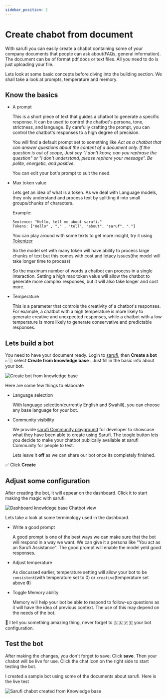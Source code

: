 ```yaml
---
sidebar_position: 2
---
```


# Create chabot from document

With sarufi you can easily create a chabot containing some of your company documents that people can ask about(FAQs, general information). The document can be of format pdf,docs or text files. All you need to do is just uploading your file.

Lets look at some basic concepts before diving into the building section. We shall take a look at prompts, temperature and memory.

## Know the basics

- A prompt

  This is a short piece of text that guides a chatbot to generate a specific response. It can be used to control the chatbot's persona, tone, strictness, and language. By carefully crafting the prompt, you can control the chatbot's responses to a high degree of precision.

  You will find a default prompt set to something like *Act as a chatbot that can answer questions about the content of a document only. If the question is out of scope, Just say "I don't know, can you rephrase the question" or "I don't understand, please rephare your message". Be polite, energetic, and positive.*

  You can edit your bot's prompt to suit the need.

- Max token  value

    Lets get an idea of what is a token. As we deal with Language models, they only understand and process text by splitting it into small groups/chunks of characters.

    Example:

    ```text
    Sentence: "Hello, tell me about sarufi."
    Tokens: ["Hello" , "," , "tell", "about", "saruf", "."]
    ```

    You can play around with some texts to get more insight, try it using [Tokenizer](https://platform.openai.com/tokenizer)

    So the model set with many token will have ability to process large chunks of text but this comes with cost and letacy issues(the model will take longer time to process)

    So the maximum number of words a chatbot can process in a single interaction. Setting a high max token value will allow the chatbot to generate more complex responses, but it will also take longer and cost more.

- Temperature

    This is a parameter that controls the creativity of a chatbot's responses. For example, a chatbot with a high temperature is more likely to generate creative and unexpected responses, while a chatbot with a low temperature is more likely to generate conservative and predictable responses.

## Lets build a bot

You need to have your document ready. Login to [sarufi](https://www.sarufi.io/), then **Create a bot** 👉🏼 select **Create from knowledge base** .  Just fill in the basic info about your bot.

![Create bot from knowledge base](/img/create-a-bot-from-knowledge-base.png)

Here are some few things to elaborate

- Language selection

    With language selection(currently English and Swahili), you can choose any base language for your bot.

- Community visibility

    We provide [sarufi Community playground](https://playground.sarufi.io/community) for developer to showcase what they have been able to create using Sarufi. The toogle button lets you decide to make your chatbot publically available at sarufi Community for people to test.

    Lets leave it **off** as we can share our bot once its completely finished.

✅ Click **Create**

## Adjust some configuration

After creating the bot, it will appear on the dashboard. Click it to start making the magic with sarufi.

![Dashboard knowldege base Chatbot view](/img/dashboard-knowledge-base-bot-view.png)

Lets take a look at some terminology used in the dashboard.

- Write a good prompt

    A good prompt is one of the best ways we can make sure that the bot will respond in a way we want. We can give it a persona like "You act as an Sarufi Assistance". The good prompt will enable the model yeld good responses.

- Adjust temperature

    As discussed earlier, temperature setting will allow your bot to be `consistent`(with temperature set to 0) or `creative`(temperature set above **0**)

- Toggle Memory ability

    Memory will help your bot be able to respond to follow-up questions as it will have the idea of previous context. The use of this may depend on the needs of the bot.

🚀 I tell you something amazing thing, never forget to 🇸 🇦  🇻 🇪 your bot configuration.

## Test the bot

After making the changes, you don't forget to save. Click **save**. Then your chabot will be live for use. Click the chat icon on the right side to start testing the bot.

I created  a sample bot using some of the documents about sarufi. Here is the live test

![Sarufi chabot created from Knowledge base](/gif/sarufi-chabot-from-knowledge-base.gif)
